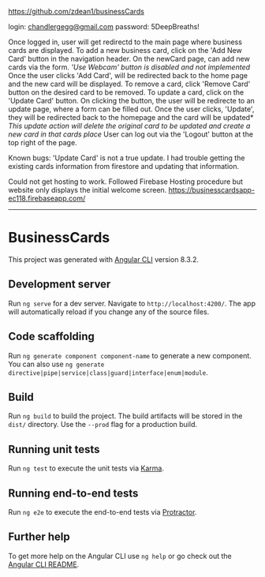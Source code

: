 https://github.com/zdean1/businessCards

login: chandlergegg@gmail.com
password: 5DeepBreaths!

Once logged in, user will get redirectd to the main page where business cards are displayed. 
To add a new business card, click on the 'Add New Card' button in the navigation header.
    On the newCard page, can add new cards via the form.
    *'Use Webcam' button is disabled and not implemented*
Once the user clicks 'Add Card', will be redirected back to the home page and the new card will be displayed.
To remove a card, click 'Remove Card' button on the desired card to be removed.
To update a card, click on the 'Update Card' button.
    On clicking the button, the user will be redirecte to an update page, where a form can be filled out. 
Once the user clicks, 'Update', they will be redirected back to the homepage and the card will be updated*
    *This update action will delete the original card to be updated and create a new card in that cards place*
User can log out via the 'Logout' button at the top right of the page.

Known bugs: 'Update Card' is not a true update. I had trouble getting the existing cards information from firestore and updating that information.

Could not get hosting to work. Followed Firebase Hosting procedure but website only displays the initial welcome screen.
https://businesscardsapp-ec118.firebaseapp.com/


_______________________________________________________________________________________________________________________________


# BusinessCards

This project was generated with [Angular CLI](https://github.com/angular/angular-cli) version 8.3.2.

## Development server

Run `ng serve` for a dev server. Navigate to `http://localhost:4200/`. The app will automatically reload if you change any of the source files.

## Code scaffolding

Run `ng generate component component-name` to generate a new component. You can also use `ng generate directive|pipe|service|class|guard|interface|enum|module`.

## Build

Run `ng build` to build the project. The build artifacts will be stored in the `dist/` directory. Use the `--prod` flag for a production build.

## Running unit tests

Run `ng test` to execute the unit tests via [Karma](https://karma-runner.github.io).

## Running end-to-end tests

Run `ng e2e` to execute the end-to-end tests via [Protractor](http://www.protractortest.org/).

## Further help

To get more help on the Angular CLI use `ng help` or go check out the [Angular CLI README](https://github.com/angular/angular-cli/blob/master/README.md).
